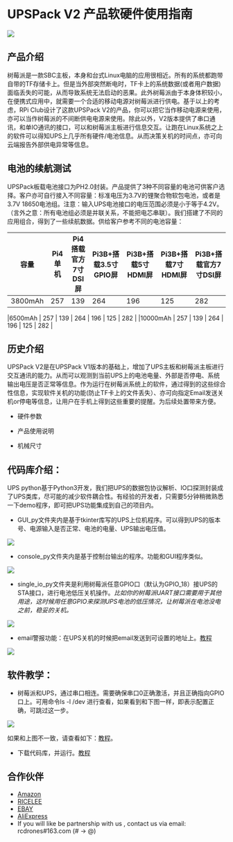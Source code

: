 ﻿# UPSPack V2 产品软硬件使用指南

![](https://github.com/rcdrones/UPSPACK_V2/raw/master/doc/img/ups.JPG)

## 产品介绍
树莓派是一款SBC主板，本身和台式Linux电脑的应用很相近。所有的系统都跑带自带的TF存储卡上。但是当外部突然断电时，TF卡上的系统数据(或者用户数据)面临丢失的可能，从而导致系统无法启动的恶果。此外树莓派由于本身体积较小，在便携式应用中，就需要一个合适的移动电源对树莓派进行供电。基于以上的考虑，RPi Club设计了这款UPSPack V2的产品，你可以把它当作移动电源来使用，亦可以当作树莓派的不间断供电电源来使用。除此以外，V2版本提供了串口通讯，和单IO通讯的接口，可以和树莓派主板进行信息交互。让跑在Linux系统之上的软件可以得知UPS上几乎所有硬件/电池信息。从而决策关机的时间点，亦可向云端报告外部供电异常等信息。

## 电池的续航测试
UPSPack板载电池接口为PH2.0封装。产品提供了3种不同容量的电池可供客户选择。客户亦可自行接入不同容量：标准电压为3.7V的锂聚合物软包电池，或者是3.7V 18650电池组。注意：输入UPS电池接口的电压范围必须是小于等于4.2V。（言外之意：所有电池组必须是并联关系，不能把电芯串联）。我们搭建了不同的应用组合，得到了一些续航数据。供给客户参考不同的电池容量：


|  容量  |   Pi4单机  |  Pi4搭载官方7寸DSI屏  |  Pi3B+搭载3.5寸GPIO屏  |  Pi3B+搭载5寸HDMI屏  |  Pi3B+搭载7寸HDMI屏  |  Pi3B+搭载官方7寸DSI屏  |
|--------|------------|-----------------------|------------------------|----------------------|----------------------|-------------------------|
|3800mAh |   257      |  139                  |   264                  |     196              |          125         |        282              |

|6500mAh |   257      |  139                  |   264                  |     196              |          125         |        282              |
|10000mAh |   257      |  139                  |   264                  |     196              |          125         |        282              |


## 历史介绍
UPSPack V2是在UPSPack V1版本的基础上，增加了UPS主板和树莓派主板进行交互通讯的能力。从而可以观测到当前UPS上的电池电量、外部是否停电、系统输出电压是否正常等信息。作为运行在树莓派系统上的软件，通过得到的这些综合性信息，实现软件关机的功能(防止TF卡上的文件丢失）、亦可向指定Email发送关机or停电等信息，让用户在手机上得到这些重要的提醒。为后续处置带来方便。

* 硬件参数


* 产品使用说明

* 机械尺寸

## 代码库介绍：
UPS python基于Python3开发，我们把UPS的数据包协议解析、IO口探测封装成了UPS类库，尽可能的减少软件耦合性。有经验的开发者，只需要5分钟稍微熟悉一下demo程序，即可把UPS功能集成到自己的项目内。

* GUI_py文件夹内是基于tkinter库写的UPS上位机程序。可以得到UPS的版本号、电源输入是否正常、电池的电量、UPS输出电压值。

![](https://github.com/rcdrones/UPSPACK_V2/raw/master/doc/img/tk.png)

* console_py文件夹内是基于控制台输出的程序。功能和GUI程序类似。

![](https://github.com/rcdrones/UPSPACK_V2/raw/master/doc/img/console.png)

* single_io_py文件夹是利用树莓派任意GPIO口（默认为GPIO_18）接UPS的STA接口，进行电池低压关机操作。*比如你的树莓派UART接口需要用于其他用途，这时候用任意GPIO来探测UPS电池的低压情况，让树莓派在电池没电之前，稳妥的关机。*

![](https://github.com/rcdrones/UPSPACK_V2/raw/master/doc/img/single.png)

* email警报功能：在UPS关机的时候把email发送到可设置的地址上。[教程](https://github.com/rcdrones/UPSPACK_V2/blob/master/doc/config_email_alert.md)

![](https://github.com/rcdrones/UPSPACK_V2/raw/master/doc/img/mail1.png)


## 软件教学：
* 树莓派和UPS，通过串口相连。需要确保串口0正确激活，并且正确指向GPIO口上。可用命令ls -l /dev 进行查看，如果看到和下图一样，即表示配置正确，可跳过这一步。

![](https://github.com/rcdrones/UPSPACK_V2/raw/master/doc/img/14.png)

如果和上图不一致，请查看如下：[教程](https://github.com/rcdrones/UPSPACK_V2/blob/master/doc/config_uart.md)。

* 下载代码库，并运行。[教程](https://github.com/rcdrones/UPSPACK_V2/blob/master/doc/rpi_sw.md)


## 合作伙伴
* [Amazon](https://www.amazon.com/MakerFocus-Raspberry-Standard-Expansion-Cellphone/dp/B01LAEX7J0)
* [RICELEE](https://ricelee.com/product/raspberry-pi-ups-lithium-battery-expansion-board)
* [EBAY](https://www.ebay.com/itm/UPS-Raspberry-Pi-Lithium-Battery-Expansion-Board-with-3800mAh-Lithium-Battery-/173685870116?_trksid=p2385738.m4383.l4275.c10)
* [AliExpress](https://www.aliexpress.com/item/UPS-Lithium-Battery-Expansion-Board-with-3800mAh-Lithium-Battery-for-Raspberry-Pi-Durable/32990788550.html)
* If you will like be partnership with us , contact us via email: rcdrones#163.com (# -> @)

